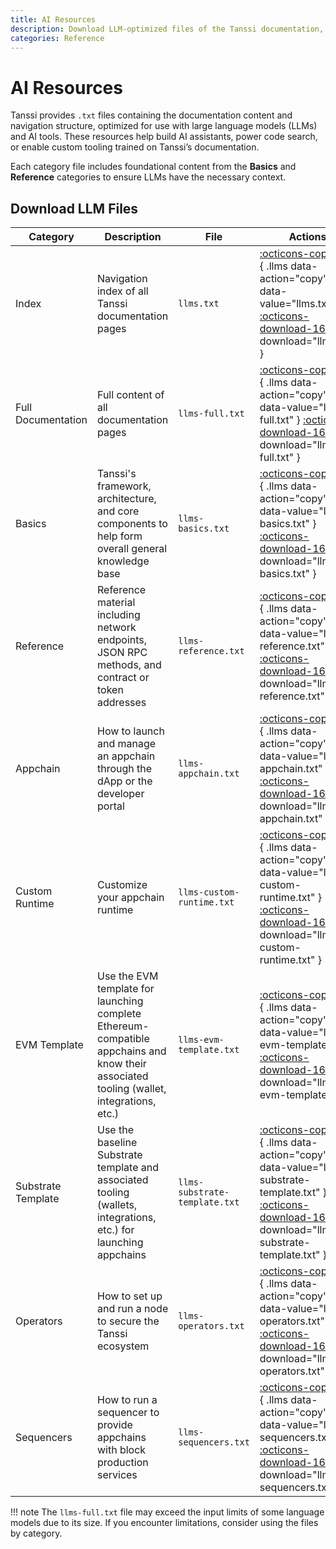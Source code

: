 ```yaml
---
title: AI Resources
description: Download LLM-optimized files of the Tanssi documentation, including full content and category-specific resources for AI agents.
categories: Reference
---
```


# AI Resources

Tanssi provides `.txt` files containing the documentation content and navigation structure, optimized for use with large language models (LLMs) and AI tools. These resources help build AI assistants, power code search, or enable custom tooling trained on Tanssi’s documentation.

Each category file includes foundational content from the **Basics** and **Reference** categories to ensure LLMs have the necessary context.

## Download LLM Files

| Category           | Description                                                                                                                              | File                          | Actions                                                                                                                                                                                                 |
|--------------------|------------------------------------------------------------------------------------------------------------------------------------------|-------------------------------|---------------------------------------------------------------------------------------------------------------------------------------------------------------------------------------------------------|
| Index              | Navigation index of all Tanssi documentation pages                                                                                       | `llms.txt`                    | [:octicons-copy-16:](){ .llms data-action="copy" data-value="llms.txt" } [:octicons-download-16:](/llms.txt){ download="llms.txt" }                                                                     |
| Full Documentation | Full content of all documentation pages                                                                                                  | `llms-full.txt`               | [:octicons-copy-16:](){ .llms data-action="copy" data-value="llms-full.txt" } [:octicons-download-16:](/llms-full.txt){ download="llms-full.txt" }                                                      |
| Basics             | Tanssi's framework, architecture, and core components to help form overall general knowledge base                                        | `llms-basics.txt`             | [:octicons-copy-16:](){ .llms data-action="copy" data-value="llms-basics.txt" } [:octicons-download-16:](/llms-files/llms-basics.txt){ download="llms-basics.txt" }                                     |
| Reference          | Reference material including network endpoints, JSON RPC methods, and contract or token addresses                                        | `llms-reference.txt`          | [:octicons-copy-16:](){ .llms data-action="copy" data-value="llms-reference.txt"} [:octicons-download-16:](/llms-files/llms-reference.txt){ download="llms-reference.txt" }                             |
| Appchain           | How to launch and manage an appchain through the dApp or the developer portal                                                            | `llms-appchain.txt`           | [:octicons-copy-16:](){ .llms data-action="copy" data-value="llms-appchain.txt" } [:octicons-download-16:](/llms-files/llms-appchain.txt){ download="llms-appchain.txt" }                               |
| Custom Runtime     | Customize your appchain runtime                                                                                                          | `llms-custom-runtime.txt`     | [:octicons-copy-16:](){ .llms data-action="copy" data-value="llms-custom-runtime.txt" } [:octicons-download-16:](/llms-files/llms-custom-runtime.txt){ download="llms-custom-runtime.txt" }             |
| EVM Template       | Use the EVM template for launching complete Ethereum-compatible appchains and know their associated tooling (wallet, integrations, etc.) | `llms-evm-template.txt`       | [:octicons-copy-16:](){ .llms data-action="copy" data-value="llms-evm-template.txt" } [:octicons-download-16:](/llms-files/llms-evm-template.txt){ download="llms-evm-template.txt" }                   |
| Substrate Template | Use the baseline Substrate template and associated tooling (wallets, integrations, etc.) for launching appchains                         | `llms-substrate-template.txt` | [:octicons-copy-16:](){ .llms data-action="copy" data-value="llms-substrate-template.txt" } [:octicons-download-16:](/llms-files/llms-substrate-template.txt){ download="llms-substrate-template.txt" } |
| Operators          | How to set up and run a node to secure the Tanssi ecosystem                                                                              | `llms-operators.txt`          | [:octicons-copy-16:](){ .llms data-action="copy" data-value="llms-operators.txt" } [:octicons-download-16:](/llms-files/llms-operators.txt){ download="llms-operators.txt" }                            |
| Sequencers         | How to run a sequencer to provide appchains with block production services                                                               | `llms-sequencers.txt`         | [:octicons-copy-16:](){ .llms data-action="copy" data-value="llms-sequencers.txt" } [:octicons-download-16:](/llms-files/llms-sequencers.txt){ download="llms-sequencers.txt" }                         |

!!! note
    The `llms-full.txt` file may exceed the input limits of some language models due to its size. If you encounter limitations, consider using the files by category.